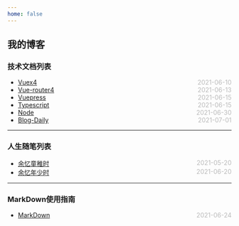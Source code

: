 ```yaml
---
home: false
---
```

## 我的博客
### 技术文档列表
* [Vuex4](./vue/vuex)  <span style="color:#bbb; float:right">2021-06-10</span>
* [Vue-router4](./vue/vue-router)  <span style="color:#bbb; float:right">2021-06-13</span>
* [Vuepress](./blog-daily/use-vuepress)  <span style="color:#bbb; float:right">2021-06-15</span>
* [Typescript](./typescript)  <span style="color:#bbb; float:right">2021-06-15</span>
* [Node](./node)  <span style="color:#bbb; float:right">2021-06-30</span>
* [Blog-Daily](./blog-daily) <span style="color:#bbb; float:right">2021-07-01</span>
--- ---
### 人生随笔列表
*  [余忆童稚时](./self-daily/remind-self)  <span style="color:#bbb; float:right">2021-05-20</span>
*  [余忆年少时](./self-daily/school)  <span style="color:#bbb; float:right">2021-06-20</span>
--- ---
### MarkDown使用指南
*  [MarkDown](./blog-daily/use-markdown)  <span style="color:#bbb; float:right">2021-06-24</span>
<!-- <Category-List></Category-List> -->
